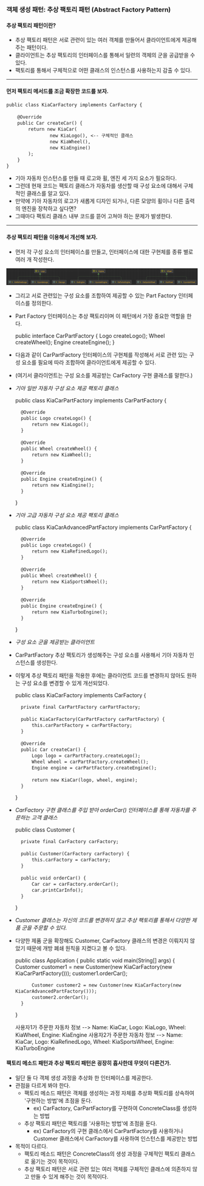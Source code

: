 ### 객체 생성 패턴: 추상 팩토리 패턴 (Abstract Factory Pattern)

#### 추상 팩토리 패턴이란?
- 추상 팩토리 패턴은 서로 관련이 있는 여러 객체를 만들어서 클라이언트에게 제공해주는 패턴이다.
- 클라이언트는 추상 팩토리의 인터페이스를 통해서 일련의 객체의 군을 공급받을 수 있다.
- 팩토리를 통해서 구체적으로 어떤 클래스의 인스턴스를 사용하는지  감출 수 있다.
---
#### 먼저 팩토리 메서드를 조금 확장한 코드를 보자.
    public class KiaCarFactory implements CarFactory {

        @Override
        public Car createCar() {
            return new KiaCar(
                    new KiaLogo(), <-- 구체적인 클래스
                    new KiaWheel(),
                    new KiaEngine()
            );
        }
    }
- 기아 자동차 인스턴스를 만들 때 로고와 휠, 엔진 세 가지 요소가 필요하다.
- 그런데 현재 코드는 팩토리 클래스가 자동차를 생산할 때 구성 요소에 대해서 구체적인 클래스를 알고 있다.
- 만약에 기아 자동차의 로고가 새롭게 디자인 되거나, 다른 모양의 휠이나 다른 출력의 엔진을 장착하고 싶다면?
- 그때마다 팩토리 클래스 내부 코드를 뜯어 고쳐야 하는 문제가 발생한다.
---
#### 추상 팩토리 패턴을 이용해서 개선해 보자.
- 먼저 각 구성 요소의 인터페이스를 만들고, 인터페이스에 대한 구현체를 종류 별로 여러 개 작성한다.


![](../../../../../../resources/static/_3_abstratfactory/images/1.png)


- 그리고 서로 관련있는 구성 요소를 조합하여 제공할 수 있는 Part Factory 인터페이스를 정의한다.
- Part Factory 인터페이스는 추상 팩토리이며 이 패턴에서 가장 중요한 역할을 한다.


    public interface CarPartFactory {
        Logo createLogo();
        Wheel createWheel();
        Engine createEngine();
    }


- 다음과 같이 CarPartFactory 인터페이스의 구현체를 작성해서 서로 관련 있는 구성 요소를 필요에 따라 조합하여 클라이언트에게 제공할 수 있다.
- (여기서 클라이언트는 구성 요소를 제공받는 CarFactory 구현 클래스를 말한다.)


- *기아 일반 자동차 구성 요소 제공 팩토리 클래스*

 
    public class KiaCarPartFactory implements CarPartFactory {
    
        @Override
        public Logo createLogo() {
            return new KiaLogo();
        }
    
        @Override
        public Wheel createWheel() {
            return new KiaWheel();
        }
    
        @Override
        public Engine createEngine() {
            return new KiaEngine();
        }
    }

- *기아 고급 자동차 구성 요소 제공 팩토리 클래스*


    public class KiaCarAdvancedPartFactory implements CarPartFactory {
    
        @Override
        public Logo createLogo() {
            return new KiaRefinedLogo();
        }
    
        @Override
        public Wheel createWheel() {
            return new KiaSportsWheel();
        }
    
        @Override
        public Engine createEngine() {
            return new KiaTurboEngine();
        }
    }


- *구성 요소 군을 제공받는 클라이언트*
- CarPartFactory 추상 팩토리가 생성해주는 구성 요소를 사용해서 기아 자동차 인스턴스를 생성한다.
- 이렇게 추상 팩토리 패턴을 적용한 후에는 클라이언트 코드를 변경하지 않아도 원하는 구성 요소를 변경할 수 있게 개선되었다.


    public class KiaCarFactory implements CarFactory {
    
        private final CarPartFactory carPartFactory;
    
        public KiaCarFactory(CarPartFactory carPartFactory) {
            this.carPartFactory = carPartFactory;
        }
    
        @Override
        public Car createCar() {
            Logo logo = carPartFactory.createLogo();
            Wheel wheel = carPartFactory.createWheel();
            Engine engine = carPartFactory.createEngine();
    
            return new KiaCar(logo, wheel, engine);
        }
    
    }


- *CarFactory 구현 클래스를 주입 받아 orderCar() 인터페이스를 통해 자동차를 주문하는 고객 클래스* 


    public class Customer {
    
        private final CarFactory carFactory;
    
        public Customer(CarFactory carFactory) {
            this.carFactory = carFactory;
        }
    
        public void orderCar() {
            Car car = carFactory.orderCar();
            car.printCarInfo();
        }
    }


- *Customer 클래스는 자신의 코드를 변경하지 않고 추상 팩토리를 통해서 다양한 제품 군을 주문할 수 있다.*
- 다양한 제품 군을 확장해도 Customer, CarFactory 클래스의 변경은 이뤄지지 않았기 때문에 개방 폐쇄 원칙을 지켰다고 볼 수 있다.
 
 
    public class Application {
        public static void main(String[] args) {
            Customer customer1 = new Customer(new KiaCarFactory(new KiaCarPartFactory()));
            customer1.orderCar();
        
            Customer customer2 = new Customer(new KiaCarFactory(new KiaCarAdvancedPartFactory()));
            customer2.orderCar();
        }
    }

    사용자1가 주문한 자동차 정보 --> Name: KiaCar, Logo: KiaLogo, Wheel: KiaWheel, Engine: KiaEngine
    사용자2가 주문한 자동차 정보 --> Name: KiaCar, Logo: KiaRefinedLogo, Wheel: KiaSportsWheel, Engine: KiaTurboEngine


#### 팩토리 메소드 패턴과 추상 팩토리 패턴은 굉장히 흡사한데 무엇이 다른건가.
- 일단 둘 다 객체 생성 과정을 추상화 한 인터페이스를 제공한다.
- 관점을 다르게 봐야 한다.
  - 팩토리 메소드 패턴은 객체를 생성하는 과정 자체를 추상화 팩토리를 상속하여 '구현하는 방법'에 초점을 둔다.
    - ex) CarFactory, CarPartFactory를 구현하여 ConcreteClass를 생성하는 방법
  - 추상 팩토리 패턴은 팩토리를 '사용하는 방법'에 초점을 둔다.
    - ex) CarFactory의 구현 클래스에서 CarPartFactory를 사용하거나 Customer 클래스에서 CarFactory를 사용하여 인스턴스를 제공받는 방법
- 목적이 다르다.
  - 팩토리 메소드 패턴은 ConcreteClass의 생성 과정을 구체적인 팩토리 클래스로 옮기는 것이 목적이다.
  - 추상 팩토리 패턴은 서로 관련 있는 여러 객체를 구체적인 클래스에 의존하지 않고 만들 수 있게 해주는 것이 목적이다.